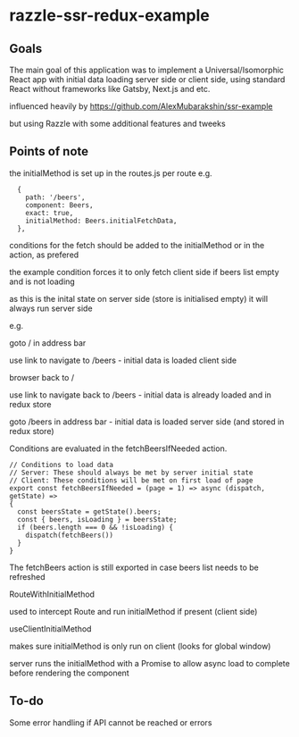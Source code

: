 # razzle-ssr-redux-example

## Goals

The main goal of this application was to implement a Universal/Isomorphic React app with initial data loading server side or client side, using standard React without frameworks like Gatsby, Next.js and etc.

influenced heavily by https://github.com/AlexMubarakshin/ssr-example 

but using Razzle with some additional features and tweeks

## Points of note

the initialMethod is set up in the routes.js per route e.g.
```
  {
    path: '/beers',
    component: Beers,
    exact: true,
    initialMethod: Beers.initialFetchData,
  },
```
conditions for the fetch should be added to the initialMethod or in the action, as prefered

the example condition forces it to only fetch client side if beers list empty and is not loading 

as this is the inital state on server side (store is initialised empty) it will always run server side  

e.g. 

goto / in address bar 

use link to navigate to /beers - initial data is loaded client side

browser back to / 

use link to navigate back to /beers - initial data is already loaded and in redux store

goto /beers in address bar - initial data is loaded server side (and stored in redux store)

Conditions are evaluated in the fetchBeersIfNeeded action.

```
// Conditions to load data
// Server: These should always be met by server initial state
// Client: These conditions will be met on first load of page
export const fetchBeersIfNeeded = (page = 1) => async (dispatch, getState) => 
{
  const beersState = getState().beers;
  const { beers, isLoading } = beersState;
  if (beers.length === 0 && !isLoading) {
    dispatch(fetchBeers())
  }
}
```

The fetchBeers action is still exported in case beers list needs to be refreshed

RouteWithInitialMethod

used to intercept Route and run initialMethod if present (client side)

useClientInitialMethod

makes sure initialMethod is only run on client (looks for global window) 

server runs the initialMethod with a Promise to allow async load to complete before rendering the component

## To-do

Some error handling if API cannot be reached or errors
